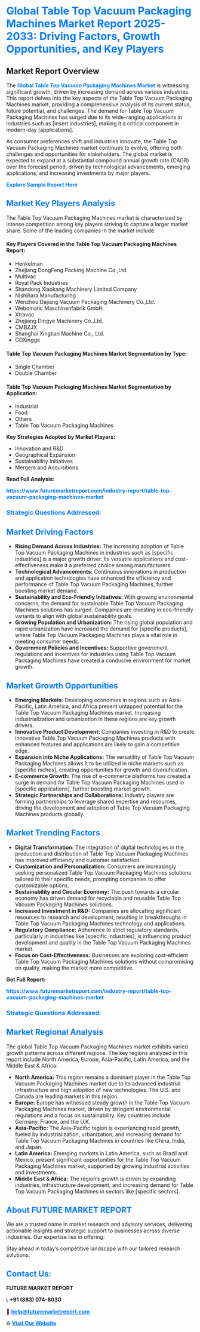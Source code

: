 <h1 style="color: #007BFF;">Global Table Top Vacuum Packaging Machines Market Report 2025-2033: Driving Factors, Growth Opportunities, and Key Players</h1>

<section id="overview">
<h2>Market Report Overview</h2>
<p>The <a href="https://www.futuremarketreport.com/industry-report/table-top-vacuum-packaging-machines-market" style="color: #007BFF; text-decoration: none;"><strong>Global Table Top Vacuum Packaging Machines Market</strong></a> is witnessing significant growth, driven by increasing demand across various industries. This report delves into the key aspects of the Table Top Vacuum Packaging Machines market, providing a comprehensive analysis of its current status, future potential, and challenges. The demand for Table Top Vacuum Packaging Machines has surged due to its wide-ranging applications in industries such as [insert industries], making it a critical component in modern-day [applications].</p>
<p>As consumer preferences shift and industries innovate, the Table Top Vacuum Packaging Machines market continues to evolve, offering both challenges and opportunities for stakeholders. The global market is expected to expand at a substantial compound annual growth rate (CAGR) over the forecast period, driven by technological advancements, emerging applications, and increasing investments by major players.</p>
</section>

<section id="overview">
<p><a href="https://www.futuremarketreport.com/request-sample/reportId=120485" style="color: #007BFF; text-decoration: none;"><strong>Explore Sample Report Here</strong></a></p>
</section>

<section id="key-players">
<h2 style="color: #007BFF;">Market Key Players Analysis</h2>
<p>The Table Top Vacuum Packaging Machines market is characterized by intense competition among key players striving to capture a larger market share. Some of the leading companies in the market include:</p>
<h4>Key Players Covered in the Table Top Vacuum Packaging Machines Report:</h4>
<ul><li>Henkelman</li><li>Zhejiang DongFeng Packing Machine Co.,Ltd.</li><li>Multivac</li><li>Royal Pack Industries</li><li>Shandong Xiaokang Machinery Limited Company</li><li>Nishihara Manufacturing</li><li>Wenzhou Dajiang Vacuum Packaging Machinery Co.,Ltd.</li><li>Webomatic Maschinenfabrik GmbH</li><li>Xtravac</li><li>Zhejiang Dingye Machinery Co.,Ltd.</li><li>CMBZJX</li><li>Shanghai Xingtian Machine Co., Ltd.</li><li>GDXingge</li></ul>
<h4>Table Top Vacuum Packaging Machines Market Segmentation by Type:</h4>
<ul><li>Single Chamber</li><li>Double Chamber</li></ul>

<h4>Table Top Vacuum Packaging Machines Market Segmentation by Application:</h4>
<ul><li>Industrial</li><li>Food</li><li>Others</li><li>Table Top Vacuum Packaging Machines</li></ul>
<p><strong>Key Strategies Adopted by Market Players:</strong></p>
<ul>
<li>Innovation and R&D</li>
<li>Geographical Expansion</li>
<li>Sustainability Initiatives</li>
<li>Mergers and Acquisitions</li>
</ul>
</section>

<section>
<p><strong>Read Full Analysis: </strong></p><a href="https://www.futuremarketreport.com/industry-report/table-top-vacuum-packaging-machines-market" style="color: #007BFF; text-decoration: none;"><strong>https://www.futuremarketreport.com/industry-report/table-top-vacuum-packaging-machines-market</strong></a>
<h3 style="color: #007BFF;">Strategic Questions Addressed:</h3>
</section>

<section id="driving-factors">
<h2 style="color: #007BFF;">Market Driving Factors</h2>
<ul>
<li><strong>Rising Demand Across Industries:</strong> The increasing adoption of Table Top Vacuum Packaging Machines in industries such as [specific industries] is a major growth driver. Its versatile applications and cost-effectiveness make it a preferred choice among manufacturers.</li>
<li><strong>Technological Advancements:</strong> Continuous innovations in production and application technologies have enhanced the efficiency and performance of Table Top Vacuum Packaging Machines, further boosting market demand.</li>
<li><strong>Sustainability and Eco-Friendly Initiatives:</strong> With growing environmental concerns, the demand for sustainable Table Top Vacuum Packaging Machines solutions has surged. Companies are investing in eco-friendly variants to align with global sustainability goals.</li>
<li><strong>Growing Population and Urbanization:</strong> The rising global population and rapid urbanization have increased the demand for [specific products], where Table Top Vacuum Packaging Machines plays a vital role in meeting consumer needs.</li>
<li><strong>Government Policies and Incentives:</strong> Supportive government regulations and incentives for industries using Table Top Vacuum Packaging Machines have created a conducive environment for market growth.</li>
</ul>
</section>

<section id="growth-opportunities">
<h2 style="color: #007BFF;">Market Growth Opportunities</h2>
<ul>
<li><strong>Emerging Markets:</strong> Developing economies in regions such as Asia-Pacific, Latin America, and Africa present untapped potential for the Table Top Vacuum Packaging Machines market. Increasing industrialization and urbanization in these regions are key growth drivers.</li>
<li><strong>Innovative Product Development:</strong> Companies investing in R&D to create innovative Table Top Vacuum Packaging Machines products with enhanced features and applications are likely to gain a competitive edge.</li>
<li><strong>Expansion into Niche Applications:</strong> The versatility of Table Top Vacuum Packaging Machines allows it to be utilized in niche markets such as [specific niches], creating opportunities for growth and diversification.</li>
<li><strong>E-commerce Growth:</strong> The rise of e-commerce platforms has created a surge in demand for Table Top Vacuum Packaging Machines used in [specific applications], further boosting market growth.</li>
<li><strong>Strategic Partnerships and Collaborations:</strong> Industry players are forming partnerships to leverage shared expertise and resources, driving the development and adoption of Table Top Vacuum Packaging Machines products globally.</li>
</ul>
</section>

<section id="trending-factors">
<h2 style="color: #007BFF;">Market Trending Factors</h2>
<ul>
<li><strong>Digital Transformation:</strong> The integration of digital technologies in the production and distribution of Table Top Vacuum Packaging Machines has improved efficiency and customer satisfaction.</li>
<li><strong>Customization and Personalization:</strong> Consumers are increasingly seeking personalized Table Top Vacuum Packaging Machines solutions tailored to their specific needs, prompting companies to offer customizable options.</li>
<li><strong>Sustainability and Circular Economy:</strong> The push towards a circular economy has driven demand for recyclable and reusable Table Top Vacuum Packaging Machines solutions.</li>
<li><strong>Increased Investment in R&D:</strong> Companies are allocating significant resources to research and development, resulting in breakthroughs in Table Top Vacuum Packaging Machines technology and applications.</li>
<li><strong>Regulatory Compliance:</strong> Adherence to strict regulatory standards, particularly in industries like [specific industries], is influencing product development and quality in the Table Top Vacuum Packaging Machines market.</li>
<li><strong>Focus on Cost-Effectiveness:</strong> Businesses are exploring cost-efficient Table Top Vacuum Packaging Machines solutions without compromising on quality, making the market more competitive.</li>
</ul>
</section>

<section>
<p><strong>Get Full Report: </strong></p><a href="https://www.futuremarketreport.com/industry-report/table-top-vacuum-packaging-machines-market" style="color: #007BFF; text-decoration: none;"><strong>https://www.futuremarketreport.com/industry-report/table-top-vacuum-packaging-machines-market</strong></a>
<h3 style="color: #007BFF;">Strategic Questions Addressed:</h3>
</section>


<section id="regional-analysis">
<h2 style="color: #007BFF;">Market Regional Analysis</h2>
<p>The global Table Top Vacuum Packaging Machines market exhibits varied growth patterns across different regions. The key regions analyzed in this report include North America, Europe, Asia-Pacific, Latin America, and the Middle East & Africa:</p>
<ul>
<li><strong>North America:</strong> This region remains a dominant player in the Table Top Vacuum Packaging Machines market due to its advanced industrial infrastructure and high adoption of new technologies. The U.S. and Canada are leading markets in this region.</li>
<li><strong>Europe:</strong> Europe has witnessed steady growth in the Table Top Vacuum Packaging Machines market, driven by stringent environmental regulations and a focus on sustainability. Key countries include Germany, France, and the U.K.</li>
<li><strong>Asia-Pacific:</strong> The Asia-Pacific region is experiencing rapid growth, fueled by industrialization, urbanization, and increasing demand for Table Top Vacuum Packaging Machines in countries like China, India, and Japan.</li>
<li><strong>Latin America:</strong> Emerging markets in Latin America, such as Brazil and Mexico, present significant opportunities for the Table Top Vacuum Packaging Machines market, supported by growing industrial activities and investments.</li>
<li><strong>Middle East & Africa:</strong> The region’s growth is driven by expanding industries, infrastructure development, and increasing demand for Table Top Vacuum Packaging Machines in sectors like [specific sectors].</li>
</ul>
</section>

<footer>
<h2 style="color: #007BFF;">About FUTURE MARKET REPORT</h2>
<p>We are a trusted name in market research and advisory services, delivering actionable insights and strategic support to businesses across diverse industries. Our expertise lies in offering:</p>

<p>Stay ahead in today’s competitive landscape with our tailored research solutions.</p>

<h2 style="color: #007BFF;">Contact Us:</h2>
<p><strong>FUTURE MARKET REPORT</strong></p>
<p>📞 <strong>+91 (883) 074-8030</strong></p>
<p>📧 <strong><a href="mailto:help@futuremarketreport.com" style="color: #007BFF;">help@futuremarketreport.com</a></strong></p>
<p>🌐 <strong><a href="https://www.futuremarketreport.com/" style="color: #007BFF;">Visit Our Website</a></strong></p>
</footer>